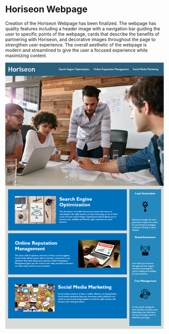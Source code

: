 # Horiseon Webpage

Creation of the Horiseon Webpage has been finalized. The webpage has quality features including a header image with a navigation bar guiding the user to specific points of the webpage, cards that describe the benefits of partnering with Horiseon, and decorative images throughout the page to strengthen user experience. The overall aesthetic of the webpage is modern and streamlined to give the user a focused experience while maximizing content.

![The screenshot preview for the Horiseon webpage. Includes a header image with a navigation bar, cards with text, images at the bottom of the page and an overall please aesthetic.](./Assets/01-html-css-git-homework-demo.png)